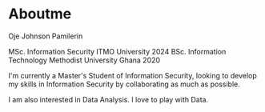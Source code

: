 # Aboutme


Oje Johnson Pamilerin

MSc. Information Security         ITMO University               2024
BSc. Information Technology       Methodist University Ghana    2020

I'm currently a Master's Student of Information Security, looking to develop my skills in Information Security by collaborating as much as possible.

I am also interested in Data Analysis. I love to play with Data.



